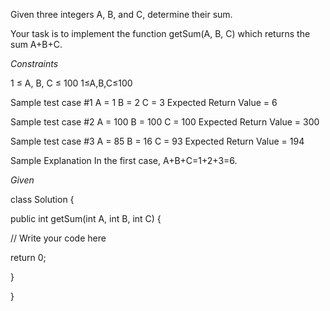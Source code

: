 Given three integers A, B, and C, determine their sum.

Your task is to implement the function getSum(A, B, C) which returns the sum A+B+C.

*Constraints*

1 ≤ A, B, C ≤ 100
1≤A,B,C≤100

Sample test case #1
A = 1
B = 2
C = 3
Expected Return Value = 6

Sample test case #2
A = 100
B = 100
C = 100
Expected Return Value = 300

Sample test case #3
A = 85
B = 16
C = 93
Expected Return Value = 194

Sample Explanation
In the first case, A+B+C=1+2+3=6.

*Given*

class Solution {

public int getSum(int A, int B, int C) {

// Write your code here

return 0;

}

}